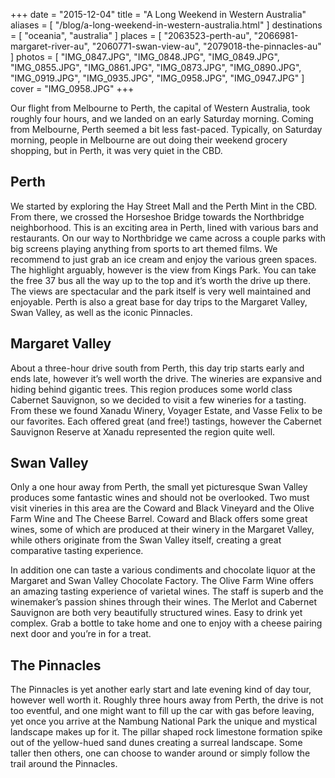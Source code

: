 +++
date    = "2015-12-04"
title   = "A Long Weekend in Western Australia"
aliases = [ "/blog/a-long-weekend-in-western-australia.html" ]
destinations = [ "oceania", "australia" ]
places  = [
  "2063523-perth-au", "2066981-margaret-river-au", "2060771-swan-view-au",
  "2079018-the-pinnacles-au"
]
photos = [
  "IMG_0847.JPG", "IMG_0848.JPG", "IMG_0849.JPG", "IMG_0855.JPG", "IMG_0861.JPG",
  "IMG_0873.JPG", "IMG_0890.JPG", "IMG_0919.JPG", "IMG_0935.JPG", "IMG_0958.JPG",
  "IMG_0947.JPG"
]
cover = "IMG_0958.JPG"
+++

Our flight from Melbourne to Perth, the capital of Western Australia, took roughly four hours, and we landed on an early Saturday morning. Coming from Melbourne, Perth seemed a bit less fast-paced. Typically, on Saturday morning, people in Melbourne are out doing their weekend grocery shopping, but in Perth, it was very quiet in the CBD.
<!--more-->
## Perth
We started by exploring the Hay Street Mall and the Perth Mint in the CBD. From there, we crossed the Horseshoe Bridge towards the Northbridge neighborhood. This is an exciting area in Perth, lined with various bars and restaurants. On our way to Northbridge we came across a couple parks with big screens playing anything from sports to art themed films. We recommend to just grab an ice cream and enjoy the various green spaces. The highlight arguably, however is the view from Kings Park. You can take the free 37 bus all the way up to the top and it’s worth the drive up there. The views are spectacular and the park itself is very well maintained and enjoyable. Perth is also a great base for day trips to the Margaret Valley, Swan Valley, as well as the iconic Pinnacles.

## Margaret Valley
About a three-hour drive south from Perth, this day trip starts early and ends late, however it’s well worth the drive. The wineries are expansive and hiding behind gigantic trees. This region produces some world class Cabernet Sauvignon, so we decided to visit a few wineries for a tasting. From these we found Xanadu Winery, Voyager Estate, and Vasse Felix to be our favorites. Each offered great (and free!) tastings, however the Cabernet Sauvignon Reserve at Xanadu represented the region quite well.

## Swan Valley
Only a one hour away from Perth, the small yet picturesque Swan Valley produces some fantastic wines and should not be overlooked. Two must visit vineries in this area are the Coward and Black Vineyard and the Olive Farm Wine and The Cheese Barrel. Coward and Black offers some great wines, some of which are produced at their winery in the Margaret Valley, while others originate from the Swan Valley itself, creating a great comparative tasting experience.

In addition one can taste a various condiments and chocolate liquor at the Margaret and Swan Valley Chocolate Factory. The Olive Farm Wine offers an amazing tasting experience of varietal wines. The staff is superb and the winemaker’s passion shines through their wines. The Merlot and Cabernet Sauvignon are both very beautifully structured wines. Easy to drink yet complex. Grab a bottle to take home and one to enjoy with a cheese pairing next door and you’re in for a treat.

## The Pinnacles
The Pinnacles is yet another early start and late evening kind of day tour, however well worth it. Roughly three hours away from Perth, the drive is not too eventful, and one might want to fill up the car with gas before leaving, yet once you arrive at the Nambung National Park the unique and mystical landscape makes up for it. The pillar shaped rock limestone formation spike out of the yellow-hued sand dunes creating a surreal landscape. Some taller then others, one can choose to wander around or simply follow the trail around the Pinnacles.